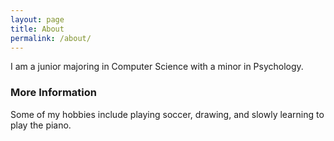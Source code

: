 ```yaml
---
layout: page
title: About
permalink: /about/
---
```


I am a junior majoring in Computer Science with a minor in Psychology.

### More Information

Some of my hobbies include playing soccer, drawing, and slowly learning to play the piano.